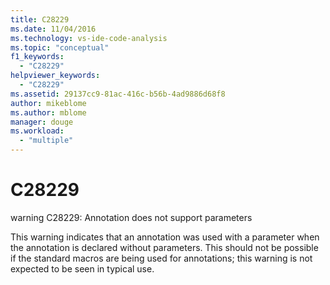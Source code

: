 ```yaml
---
title: C28229
ms.date: 11/04/2016
ms.technology: vs-ide-code-analysis
ms.topic: "conceptual"
f1_keywords:
  - "C28229"
helpviewer_keywords:
  - "C28229"
ms.assetid: 29137cc9-81ac-416c-b56b-4ad9886d68f8
author: mikeblome
ms.author: mblome
manager: douge
ms.workload:
  - "multiple"
---
```

# C28229
warning C28229: Annotation does not support parameters

 This warning indicates that an annotation was used with a parameter when the annotation is declared without parameters. This should not be possible if the standard macros are being used for annotations; this warning is not expected to be seen in typical use.